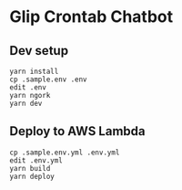 # Glip Crontab Chatbot


## Dev setup

```
yarn install
cp .sample.env .env
edit .env
yarn ngork
yarn dev
```


## Deploy to AWS Lambda

```
cp .sample.env.yml .env.yml
edit .env.yml
yarn build
yarn deploy
```
